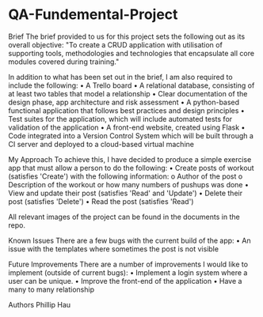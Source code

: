 # QA-Fundemental-Project

Brief
The brief provided to us for this project sets the following out as its overall objective: "To create a CRUD application with utilisation of supporting tools, methodologies and technologies that encapsulate all core modules covered during training."


In addition to what has been set out in the brief, I am also required to include the following:
•	A Trello board
•	A relational database, consisting of at least two tables that model a relationship
•	Clear documentation of the design phase, app architecture and risk assessment
•	A python-based functional application that follows best practices and design principles
•	Test suites for the application, which will include automated tests for validation of the application
•	A front-end website, created using Flask
•	Code integrated into a Version Control System which will be built through a CI server and deployed to a cloud-based virtual machine

My Approach
To achieve this, I have decided to produce a simple exercise app that must allow a person to do the following:
•	Create posts of workout (satisfies 'Create') with the following information:
o	Author of the post
o	Description of the workout or how many numbers of pushups was done
•	View and update their post (satisfies 'Read' and 'Update')
•	Delete their post (satisfies 'Delete')
•	Read the post (satisfies 'Read')

All  relevant images of the project can be found in the documents in the repo.

Known Issues
There are a few bugs with the current build of the app:
•	An issue with the templates where sometimes the post is not visible

Future Improvements
There are a number of improvements I would like to implement (outside of current bugs):
•	Implement a login system where a user can be unique.
•	Improve the front-end of the application 
•	Have a many to many relationship


Authors
Phillip Hau



	
